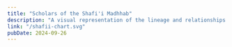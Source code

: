 ```yaml
---
title: "Scholars of the Shafi'i Madhhab"
description: "A visual representation of the lineage and relationships between key scholars in the Shafi'i madhhab."
link: "/shafii-chart.svg"
pubDate: 2024-09-26
---
```

